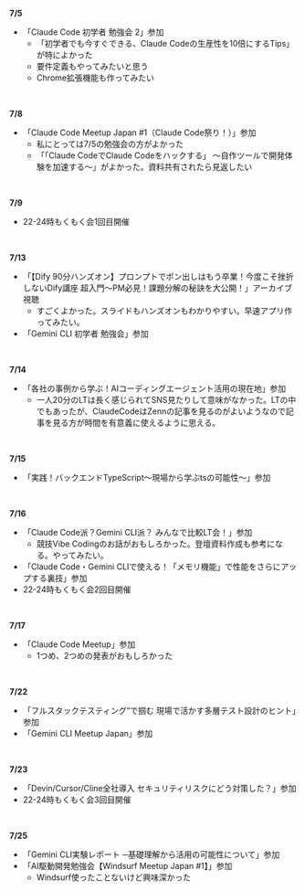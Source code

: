 **7/5**
- 「Claude Code 初学者 勉強会 2」参加
  - 「初学者でも今すぐできる、Claude Codeの生産性を10倍にするTips」が特によかった
  - 要件定義もやってみたいと思う
  - Chrome拡張機能も作ってみたい
<br>

**7/8**
- 「Claude Code Meetup Japan #1（Claude Code祭り！）」参加
  - 私にとっては7/5の勉強会の方がよかった
  - 「「Claude CodeでClaude Codeをハックする」 〜自作ツールで開発体験を加速する〜」がよかった。資料共有されたら見返したい
<br>

**7/9**
- 22-24時もくもく会1回目開催
<br>

**7/13**
- 「【Dify 90分ハンズオン】プロンプトでポン出しはもう卒業！今度こそ挫折しないDify講座 超入門〜PM必見！課題分解の秘訣を大公開！」アーカイブ視聴
   - すごくよかった。スライドもハンズオンもわかりやすい。早速アプリ作ってみたい。
- 「Gemini CLI 初学者 勉強会」参加
<br>

**7/14**
- 「各社の事例から学ぶ！AIコーディングエージェント活用の現在地」参加
   - 一人20分のLTは長く感じられてSNS見たりして意味がなかった。LTの中でもあったが、ClaudeCodeはZennの記事を見るのがよいようなので記事を見る方が時間を有意義に使えるように思える。
<br>

**7/15**
- 「実践！バックエンドTypeScript〜現場から学ぶtsの可能性〜」参加
<br>

**7/16**
- 「Claude Code派？Gemini CLI派？ みんなで比較LT会！」参加
  - 競技Vibe Codingのお話がおもしろかった。登壇資料作成も参考になる。やってみたい。
- 「Claude Code・Gemini CLIで使える！「メモリ機能」で性能をさらにアップする裏技」参加
- 22-24時もくもく会2回目開催
<br>

**7/17**
- 「Claude Code Meetup」参加
  - 1つめ、2つめの発表がおもしろかった
<br>

**7/22**
- 「フルスタックテスティング”で掴む 現場で活かす多層テスト設計のヒント」参加
- 「Gemini CLI Meetup Japan」参加
<br>

**7/23**
- 「Devin/Cursor/Cline全社導入 セキュリティリスクにどう対策した？」参加
- 22-24時もくもく会3回目開催
<br>

**7/25**
- 「Gemini CLI実験レポート ─基礎理解から活用の可能性について」参加
- 「AI駆動開発勉強会【Windsurf Meetup Japan #1】」参加
  - Windsurf使ったことないけど興味深かった
<br>

